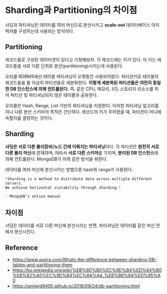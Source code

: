 # Sharding과 Partitioning의 차이점
샤딩과 파티셔닝은 데이터를 여러 머신으로 분산시키고 **scale-out** 데이터베이스 아키텍처를 구성하는데 사용되는 방식이다.


## Partitioning
레코드들로 구성된 데이터셋이 있다고 가정해보자. 각 레코드에는 키가 있다.
이 키는 레코드들을 서로 다른 단위로 분산(partitioning)시키는데 사용된다.

오라클 RDBMS에선 테이블 파티셔닝이 오랫동안 사용되어왔다.
파티션키로 테이블의 레코드들을 둘 이상의 파티션들로 세분화한다.
**이렇게 세분화된 파티션들은 여전히 동일한 DB 인스턴스에 의해 컨트롤된다.**
즉, 같은 CPU, 메모리, I/O, 스토리지 리소스를 피어 파티션 및 파티셔닝되지 않은 테이블과 공유한다.


오라클은 Hash, Range, List 기반의 파티셔닝을 지원한다.
이러한 파티셔닝 알고리즘이나 다른 분산 스키마의 목적은 간단하다.
레코드의 키가 주어졌을 때, 파티션이 어디에 속할지를 결정하는 것이다.


## Sharding
**샤딩은 서로 다른 물리장비/노드 간에 이뤄지는 파티셔닝**이다.
각 파티션은 **완전히 서로 다른 물리 머신**에 존재하며, 따라서 **서로 다른 스키마**를 가지며, **분리된 DB 인스턴스**에 의해 컨트롤된다.
MongoDB가 이와 같은 방식을 취한다.

데이터를 여러 머신에 분산시키는 방법으론 hash와 range가 사용된다.

```
"Sharding is a method to distribute data across multiple different servers.
We achieve horizontal scalability through sharding."

- MongoDB’s online manual
```

## 차이점
샤딩은 데이터를 서로 다른 머신에 분산시키는 반면, 파티셔닝은 데이터를 같은 머신 안에서 분산시킨다.


## Reference
- https://www.quora.com/Whats-the-difference-between-sharding-DB-tables-and-partitioning-them
- https://ko.wikipedia.org/wiki/%EB%8D%B0%EC%9D%B4%ED%84%B0%EB%B2%A0%EC%9D%B4%EC%8A%A4_%EB%B6%84%ED%95%A0
- https://gmlwjd9405.github.io/2018/09/24/db-partitioning.html
